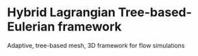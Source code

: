 # Hybrid Lagrangian Tree-based-Eulerian framework
Adaptive, tree-based mesh, 3D framework for flow simulations
